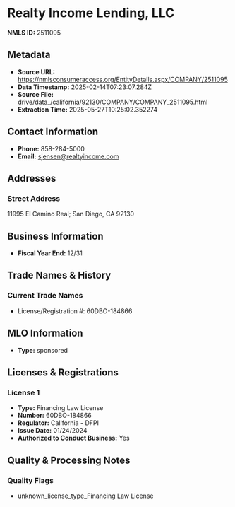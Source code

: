 # Realty Income Lending, LLC

**NMLS ID:** 2511095

## Metadata
- **Source URL:** https://nmlsconsumeraccess.org/EntityDetails.aspx/COMPANY/2511095
- **Data Timestamp:** 2025-02-14T07:23:07.284Z
- **Source File:** drive/data_/california/92130/COMPANY/COMPANY_2511095.html
- **Extraction Time:** 2025-05-27T10:25:02.352274

## Contact Information
- **Phone:** 858-284-5000
- **Email:** sjensen@realtyincome.com

## Addresses
### Street Address
11995 El Camino Real; San Diego, CA 92130

## Business Information
- **Fiscal Year End:** 12/31

## Trade Names & History
### Current Trade Names
- License/Registration #: 60DBO-184866

## MLO Information
- **Type:** sponsored

## Licenses & Registrations

### License 1
- **Type:** Financing Law License
- **Number:** 60DBO-184866
- **Regulator:** California - DFPI
- **Issue Date:** 01/24/2024
- **Authorized to Conduct Business:** Yes

## Quality & Processing Notes
### Quality Flags
- unknown_license_type_Financing Law License
